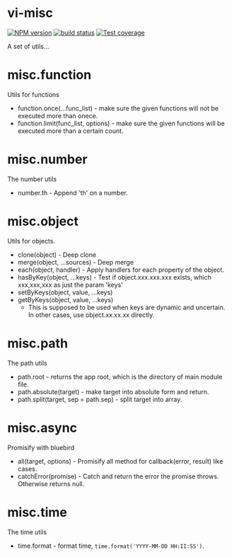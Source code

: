 # vi-misc

[![NPM version][npm-image]][npm-url]
[![build status][travis-image]][travis-url]
[![Test coverage][coveralls-image]][coveralls-url]

A set of utils...

# misc.function
Utils for functions

* function.once(...func_list) - make sure the given functions will not be executed more than onece.
* function.limit(func_list, options) - make sure the given functions will be executed more than a certain count.

# misc.number
The number utils

* number.th - Append 'th' on a number.

# misc.object
Utils for objects.

* clone(object) - Deep clone
* merge(object, ...sources) - Deep merge
* each(object, handler) - Apply handlers for each property of the object.
* hasByKey(object, ...keys) - Test if object.xxx.xxx.xxx exists, which xxx,xxx,xxx as just the param 'keys'
* setByKeys(object, value, ...keys)
* getByKeys(object, value, ...keys)
  * This is supposed to be used when keys are dynamic and uncertain. In other cases, use object.xx.xx.xx directly.

# misc.path
The path utils

* path.root - returns the app root, which is the directory of main module file.
* path.absolute(target) - make target into absolute form and return.
* path.split(target, sep = path.sep) - split target into array.

# misc.async
Promisify with bluebird

* all(target, options) - Promisify all method for callback(error, result) like cases.
* catchError(promise) - Catch and return the error the promise throws. Otherwise returns null.

# misc.time
The time utils

* time.format - format time, `time.format('YYYY-MM-DD HH:II:SS')`.


[npm-image]: https://img.shields.io/npm/v/vi-misc.svg?style=flat-square
[npm-url]: https://www.npmjs.com/package/vi-misc
[travis-image]: https://img.shields.io/travis/viRingbells/vi-misc/master.svg?style=flat-square
[travis-url]: https://travis-ci.org/viRingbells/vi-misc
[coveralls-image]: https://img.shields.io/codecov/c/github/viRingbells/vi-misc.svg?style=flat-square
[coveralls-url]: https://codecov.io/github/viRingbells/vi-misc?branch=master
